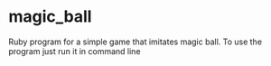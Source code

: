 # magic_ball
Ruby program for a simple game that imitates magic ball.
To use the program just run it in command line
